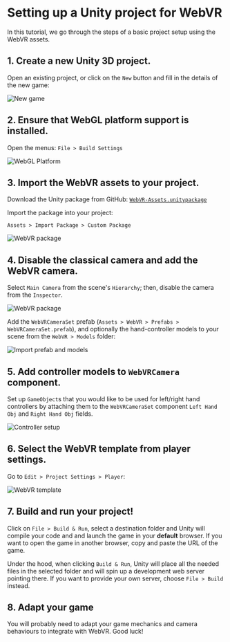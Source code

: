 # Setting up a Unity project for WebVR

In this tutorial, we go through the steps of a basic project setup using the WebVR assets.

## 1. Create a new Unity 3D project.

Open an existing project, or click on the `New` button and fill in the details of the new game:

![New game](https://raw.githubusercontent.com/mozilla/unity-webvr-export/master/docs/images/new-game.png)

## 2. Ensure that WebGL platform support is installed.

Open the menus: `File > Build Settings`

![WebGL Platform](https://raw.githubusercontent.com/mozilla/unity-webvr-export/master/docs/images/webgl-platform.png)

## 3. Import the WebVR assets to your project.

Download the Unity package from GitHub: [`WebVR-Assets.unitypackage`](https://github.com/mozilla/unity-webvr-export/raw/master/WebVR-Assets.unitypackage)

Import the package into your project:

```
Assets > Import Package > Custom Package
```

![WebVR package](https://raw.githubusercontent.com/mozilla/unity-webvr-export/master/docs/images/import-package.png)

## 4. Disable the classical camera and add the WebVR camera.

Select `Main Camera` from the scene's `Hierarchy`; then, disable the camera from the `Inspector`.

![WebVR package](https://raw.githubusercontent.com/mozilla/unity-webvr-export/master/docs/images/disable-main-camera.png)

Add the `WebVRCameraSet` prefab (`Assets > WebVR > Prefabs > WebVRCameraSet.prefab`), and optionally the hand-controller models to your scene from the `WebVR > Models` folder:

![Import prefab and models](https://raw.githubusercontent.com/mozilla/unity-webvr-export/master/docs/images/camera-prefab-models.gif)

## 5. Add controller models to `WebVRCamera` component.

Set up `GameObject`s that you would like to be used for left/right hand controllers by attaching them to the `WebVRCameraSet` component `Left Hand Obj` and `Right Hand Obj` fields.

![Controller setup](https://raw.githubusercontent.com/mozilla/unity-webvr-export/master/docs/images/attach-controllers.gif)

## 6. Select the WebVR template from player settings.

Go to `Edit > Project Settings > Player`:

![WebVR template](https://raw.githubusercontent.com/mozilla/unity-webvr-export/master/docs/images/webgl-template.png)

## 7. Build and run your project!

Click on `File > Build & Run`, select a destination folder and Unity will compile your code and and launch the game in your **default** browser. If you want to open the game in another browser, copy and paste the URL of the game.

Under the hood, when clicking `Build & Run`, Unity will place all the needed files in the selected folder and will spin up a development web server pointing there. If you want to provide your own server, choose `File > Build` instead. 

## 8. Adapt your game

You will probably need to adapt your game mechanics and camera behaviours to integrate with WebVR. Good luck!

